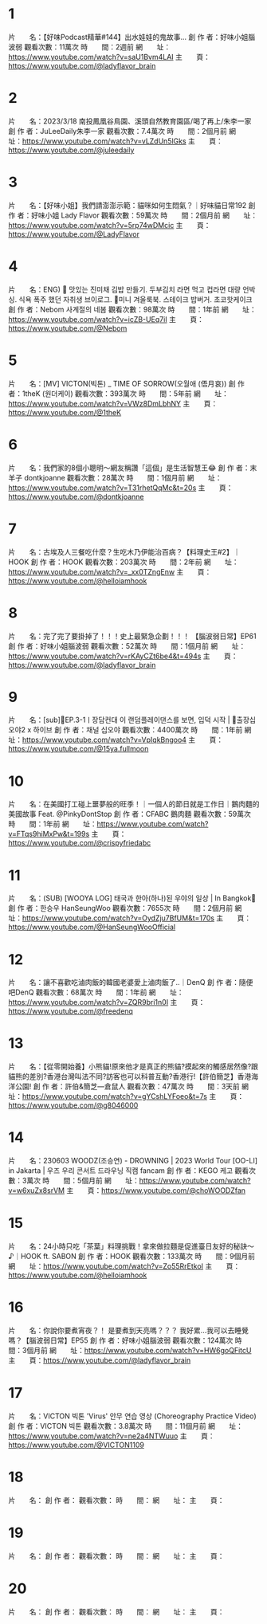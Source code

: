 # 1
片　　名：【好味Podcast精華#144】出水娃娃的鬼故事...
創 作 者：好味小姐腦波弱
觀看次數：11萬次
時　　間：2週前
網　　址：https://www.youtube.com/watch?v=saU1Bvm4LAI
主　　頁：https://www.youtube.com/@ladyflavor_brain

# 2
片　　名：2023/3/18 南投鳳凰谷鳥園、溪頭自然教育園區/喝了再上/朱李一家
創 作 者：JuLeeDaily朱李一家
觀看次數：7.4萬次
時　　間：2個月前
網　　址：https://www.youtube.com/watch?v=vLZdUn5lGks
主　　頁：https://www.youtube.com/@juleedaily

# 3
片　　名：【好味小姐】我們請澎澎示範：貓咪如何生悶氣？｜好味貓日常192
創 作 者：好味小姐 Lady Flavor
觀看次數：59萬次
時　　間：2個月前
網　　址：https://www.youtube.com/watch?v=5rp74wDMcic
主　　頁：https://www.youtube.com/@LadyFlavor

# 4
片　　名：ENG) 🥞 맛있는 진미채 김밥 만들기. 두부김치 라면 먹고 컵라면 대량 언박싱. 식욕 폭주 했던 자취생 브이로그. 👚미니 겨울룩북. 스테이크 밥버거. 초코핫케이크
創 作 者：Nebom 사계절의 네봄
觀看次數：98萬次
時　　間：1年前
網　　址：https://www.youtube.com/watch?v=icZB-UEq7iI
主　　頁：https://www.youtube.com/@Nebom

# 5
片　　名：[MV] VICTON(빅톤) _ TIME OF SORROW(오월애 (俉月哀))
創 作 者：1theK (원더케이)
觀看次數：393萬次
時　　間：5年前
網　　址：https://www.youtube.com/watch?v=VWz8DmLbhNY
主　　頁：https://www.youtube.com/@1theK

# 6
片　　名：我們家的8個小聰明～網友稱讚「這個」是生活智慧王😂
創 作 者：末羊子 dontkjoanne
觀看次數：28萬次
時　　間：1個月前
網　　址：https://www.youtube.com/watch?v=T31rhetQqMc&t=20s
主　　頁：https://www.youtube.com/@dontkjoanne

# 7
片　　名：古埃及人三餐吃什麼？生吃木乃伊能治百病？【料理史王#2】｜HOOK
創 作 者：HOOK
觀看次數：203萬次
時　　間：2年前
網　　址：https://www.youtube.com/watch?v=_xx0TZngEnw
主　　頁：https://www.youtube.com/@helloiamhook

# 8
片　　名：完了完了要掛掉了！！！史上最緊急企劃！！！ 【腦波弱日常】EP61
創 作 者：好味小姐腦波弱
觀看次數：52萬次
時　　間：1個月前
網　　址：https://www.youtube.com/watch?v=rKAyCZt6be4&t=494s
主　　頁：https://www.youtube.com/@ladyflavor_brain


# 9
片　　名：[sub]🧳EP.3-1ㅣ장담컨대 이 랜덤플레이댄스를 보면, 입덕 시작 | 🧳출장십오야2 x 하이브
創 作 者：채널 십오야
觀看次數：4400萬次
時　　間：1年前
網　　址：https://www.youtube.com/watch?v=VpIqkBngoo4
主　　頁：https://www.youtube.com/@15ya.fullmoon

# 10
片　　名：在美國打工碰上噩夢般的旺季！｜一個人的節日就是工作日｜鵝肉麵的美國故事 Feat. @PinkyDontStop
創 作 者：CFABC 鵝肉麵
觀看次數：59萬次
時　　間：1年前
網　　址：https://www.youtube.com/watch?v=FTqs9hiMxPw&t=199s
主　　頁：https://www.youtube.com/@crispyfriedabc

# 11
片　　名：(SUB) [WOOYA LOG] 태국과 한아(하나)된 우야의 일상 | In Bangkok👋
創 作 者：한승우 HanSeungWoo
觀看次數：7655次
時　　間：2個月前
網　　址：https://www.youtube.com/watch?v=OydZju7BfUM&t=170s
主　　頁：https://www.youtube.com/@HanSeungWooOfficial

# 12
片　　名：讓不喜歡吃滷肉飯的韓國老婆愛上滷肉飯了..｜DenQ
創 作 者：隨便吧DenQ 
觀看次數：68萬次
時　　間：1年前
網　　址：https://www.youtube.com/watch?v=ZQR9bri1n0I
主　　頁：https://www.youtube.com/@freedenq

# 13
片　　名：【從零開始養】小熊貓!原來他才是真正的熊貓?摸起來的觸感居然像?跟貓熊的差別?香港台灣叫法不同?訪客也可以科普互動?香港行!【許伯簡芝】香港海洋公園!
創 作 者：許伯&簡芝—倉鼠人
觀看次數：47萬次
時　　間：3天前
網　　址：https://www.youtube.com/watch?v=gYCshLYFoeo&t=7s
主　　頁：https://www.youtube.com/@g8046000


# 14
片　　名：230603 WOODZ(조승연) - DROWNING | 2023 World Tour [OO-LI] in Jakarta | 우즈 우리 콘서트 드라우닝 직캠 fancam
創 作 者：KEGO 케고
觀看次數：3萬次
時　　間：5個月前
網　　址：https://www.youtube.com/watch?v=w6xuZx8srVM
主　　頁：https://www.youtube.com/@choWOODZfan

# 15
片　　名：24小時只吃「茶葉」料理挑戰！拿來做拉麵是促進臺日友好的秘訣～♪｜HOOK ft. SABON
創 作 者：HOOK
觀看次數：133萬次
時　　間：9個月前
網　　址：https://www.youtube.com/watch?v=Zo55RrEtkoI
主　　頁：https://www.youtube.com/@helloiamhook

# 16
片　　名：你說你要煮宵夜？！ 是要煮到天亮嗎？？？ 我好累...我可以去睡覺嗎？【腦波弱日常】EP55
創 作 者：好味小姐腦波弱
觀看次數：124萬次
時　　間：3個月前
網　　址：https://www.youtube.com/watch?v=HW6goQFitcU
主　　頁：https://www.youtube.com/@ladyflavor_brain

# 17
片　　名：VICTON 빅톤 'Virus' 안무 연습 영상 (Choreography Practice Video)
創 作 者：VICTON 빅톤 
觀看次數：3.8萬次
時　　間：11個月前
網　　址：https://www.youtube.com/watch?v=ne2a4NTWuuo
主　　頁：https://www.youtube.com/@VICTON1109

# 18
片　　名：
創 作 者：
觀看次數：
時　　間：
網　　址：
主　　頁：

# 19
片　　名：
創 作 者：
觀看次數：
時　　間：
網　　址：
主　　頁：

# 20
片　　名：
創 作 者：
觀看次數：
時　　間：
網　　址：
主　　頁：





